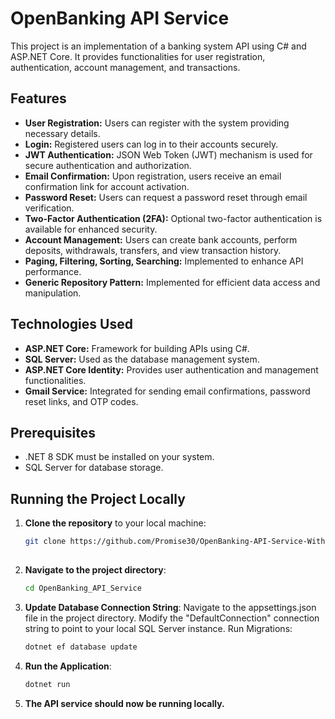 # OpenBanking API Service

This project is an implementation of a banking system API using C# and ASP.NET Core. It provides functionalities for user registration, authentication, account management, and transactions.

## Features

- **User Registration:** Users can register with the system providing necessary details.
- **Login:** Registered users can log in to their accounts securely.
- **JWT Authentication:** JSON Web Token (JWT) mechanism is used for secure authentication and authorization.
- **Email Confirmation:** Upon registration, users receive an email confirmation link for account activation.
- **Password Reset:** Users can request a password reset through email verification.
- **Two-Factor Authentication (2FA):** Optional two-factor authentication is available for enhanced security.
- **Account Management:** Users can create bank accounts, perform deposits, withdrawals, transfers, and view transaction history.
- **Paging, Filtering, Sorting, Searching:** Implemented to enhance API performance.
- **Generic Repository Pattern:** Implemented for efficient data access and manipulation.

## Technologies Used

- **ASP.NET Core:** Framework for building APIs using C#.
- **SQL Server:** Used as the database management system.
- **ASP.NET Core Identity:** Provides user authentication and management functionalities.
- **Gmail Service:** Integrated for sending email confirmations, password reset links, and OTP codes.

## Prerequisites

- .NET 8 SDK must be installed on your system.
- SQL Server for database storage.

## Running the Project Locally

1. **Clone the repository** to your local machine:
   ```bash
   git clone https://github.com/Promise30/OpenBanking-API-Service-With-AspNetCore
  
2. **Navigate to the project directory**:
    ```bash
   cd OpenBanking_API_Service

3. **Update Database Connection String**:
    Navigate to the appsettings.json file in the project directory.
    Modify the "DefaultConnection" connection string to point to your local SQL Server instance.
    Run Migrations:
    ```bash
    dotnet ef database update

4. **Run the Application**:
    ```bash
    dotnet run

5. **The API service should now be running locally.**
